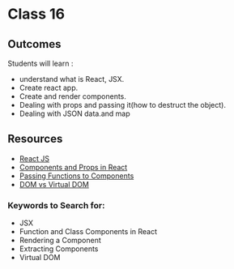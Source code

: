 # Class 16

## Outcomes

Students will learn :

- understand what is React, JSX.
- Create react app.
- Create and render components.
- Dealing with props and passing it(how to destruct the object).
- Dealing with JSON data.and map

## Resources
* [React JS](https://www.geeksforgeeks.org/react-js-introduction-working/)
* [Components and Props in React](https://reactjs.org/docs/components-and-props.html)
* [Passing Functions to Components](https://reactjs.org/docs/faq-functions.html)
* [DOM vs Virtual DOM](https://reactkungfu.com/2015/10/the-difference-between-virtual-dom-and-dom/)

### Keywords to Search for: 
* JSX
* Function and Class Components in React
* Rendering a Component
* Extracting Components
* Virtual DOM